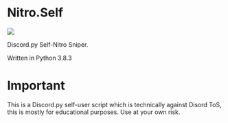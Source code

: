 # Nitro.Self

<img src="https://noto.cf/nss112.png">

Discord.py Self-Nitro Sniper.

Written in Python 3.8.3

# Important

This is a Discord.py self-user script which is technically against Disord ToS, this is mostly for educational purposes. Use at your own risk.
